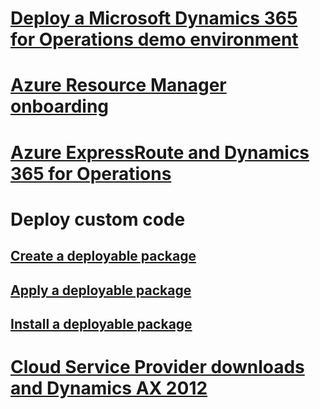 # [Deploy a Microsoft Dynamics 365 for Operations demo environment](deploy-demo-environment.md)
# [Azure Resource Manager onboarding](arm-onboarding.md)
# [Azure ExpressRoute and Dynamics 365 for Operations](expressroute.md)

# Deploy custom code
## [Create a deployable package](create-apply-deployable-package.md)
## [Apply a deployable package](apply-deployable-package-system.md)
## [Install a deployable package](install-deployable-package.md)

# [Cloud Service Provider downloads and Dynamics AX 2012](csp-download-customersource.md)
